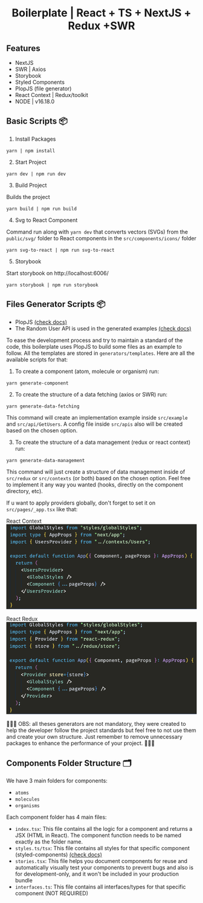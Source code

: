 <h1 align='center'>Boilerplate | React + TS + NextJS + Redux +SWR</h1>

## **Features**
- NextJS
- SWR | Axios
- Storybook
- Styled Components
- PlopJS (file generator)
- React Context | Redux/toolkit
- NODE | v16.18.0

## **Basic Scripts 📦**

1. Install Packages

```
yarn | npm install
```

2. Start Project

```
yarn dev | npm run dev
```

3. Build Project

Builds the project

```
yarn build | npm run build
```

4. Svg to React Component

Command run along with `yarn dev` that converts vectors (SVGs) from the `public/svg/` folder to React components in the `src/components/icons/` folder

```
yarn svg-to-react | npm run svg-to-react
```

5. Storybook

Start storybook on http://localhost:6006/

```
yarn storybook | npm run storybook
```

## **Files Generator Scripts 📦**

- PlopJS [(check docs)](https://plopjs.com/documentation/)
- The Random User API is used in the generated examples [(check docs)](https://randomuser.me/documentation)

To ease the development process and try to maintain a standard of the code, this boilerplate uses PlopJS to build some files as an example to follow. All the templates are stored in `generators/templates`. Here are all the available scripts for that:

1. To create a component (atom, molecule or organism) run:

```
yarn generate-component
```

2. To create the structure of a data fetching (axios or SWR) run:

```
yarn generate-data-fetching
```

This command will create an implementation example inside `src/example` and `src/api/GetUsers`. A config file inside `src/apis` also will be created based on the chosen option.

3. To create the structure of a data management (redux or react context) run:

```
yarn generate-data-management
```

This command will just create a structure of data management inside of `src/redux` or `src/contexts` (or both) based on the chosen option. Feel free to implement it any way you wanted (hooks, directly on the component directory, etc).

If u want to apply providers globally, don't forget to set it on `src/pages/_app.tsx` like that:

React Context
![react context](/public/docs/context-ss.png "React Context")

React Redux
![react redux](/public/docs/redux-ss.png "Redux")

🚨🚨🚨
OBS: all theses generators are not mandatory, they were created to help the developer follow the project standards but feel free to not use them and create your own structure. Just remember to remove unnecessary packages to enhance the performance of your project.
🚨🚨🚨

## **Components Folder Structure 🗂**

We have 3 main folders for components:

- `atoms`
- `molecules`
- `organisms`

Each component folder has 4 main files:

- `index.tsx`: This file contains all the logic for a component and returns a JSX (HTML in React). The component function needs to be named exactly as the folder name.
- `styles.ts/tsx`: This file contains all styles for that specific component (styled-components) [(check docs)](https://styled-components.com/docs/basics#getting-started)
- `stories.tsx`: This file helps you document components for reuse and automatically visually test your components to prevent bugs and also is for development-only, and it won't be included in your production bundle
- `interfaces.ts`: This file contains all interfaces/types for that specific component (NOT REQUIRED)
